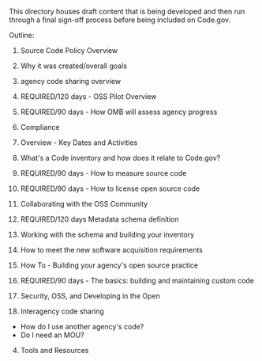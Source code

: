 This directory houses draft content that is being developed and then run through a final sign-off process before being included on Code.gov. 

Outline:

1. Source Code Policy Overview
 1. Why it was created/overall goals
 2. agency code sharing overview
 3. REQUIRED/120 days - OSS Pilot Overview
 4. REQUIRED/90 days - How OMB will assess agency progress

2. Compliance
 1. Overview - Key Dates and Activities
 2. What's a Code inventory and how does it relate to Code.gov?
 3. REQUIRED/90 days - How to measure source code 
 4. REQUIRED/90 days - How to license open source code
 5. Collaborating with the OSS Community
 6. REQUIRED/120 days Metadata schema definition
 7. Working with the schema and building your inventory
 8. How to meet the new software acquisition requirements

3. How To - Building your agency's open source practice
 1. REQUIRED/90 days -  The basics: building and maintaining custom code
 2. Security, OSS, and Developing in the Open
 3. Interagency code sharing
  - How do I use another agency's code?
  - Do I need an MOU?
 4. Tools and Resources

